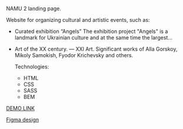 NAMU 2 landing page.

Website for organizing cultural and artistic events, such as:

- Curated exhibition “Angels”
  The exhibition project "Angels" is a landmark for Ukrainian culture and at the same time the largest...

- Art of the XX century. — XXI Art.
  Significant works of Alla Gorskoy, Mikoly Samokish, Fyodor Krichevsky and others.

  Technologies: 
  - HTML
  - CSS
  - SASS
  - BEM

[DEMO LINK](https://partnersinbahamas.github.io/museum-landing_2/)

[Figma design](https://www.figma.com/file/HL3XGt5ZatvJoYBhOaWY5x/museum-prototype?node-id=323%3A1957)
